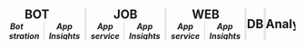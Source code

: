 <div style="overflow: hidden;">
<div style="display: flex; flex-flow: row nowrap; justify-content: center; height: 55px; margin: 0px -15px;">
    <div style="box-sizing: border-box; border-left: 2px solid transparent; border-right: 2px solid #e7e7e7; display: flex; flex-direction: column; justify-content: center; width: 100%;">
        <div style="display: flex; flex-flow: row nowrap; justify-content: center;">
            <h2 style="margin: 0px; padding: 0px; text-align: center;">API</h2>
        </div>
        <div style="display: flex; flex-flow: row nowrap; justify-content: center; align-content: center; align-items: center;">
            <div style="display: flex; width: 100%; border-right: 1px solid #e7e7e7; padding: 0px 7.5px; height: 100%; flex-flow: row nowrap; justify-content: center; align-items: center;">
                <h5 style="margin: 0; padding: 0; text-align: center;">Function app</h5>
            </div>
            <div style="display: flex; width: 100%; border-left: 1px solid #e7e7e7; padding: 0px 7.5px; height: 100%; flex-flow: row nowrap; justify-content: center; align-items: center;">
                <h5 style="margin: 0; padding: 0; text-align: center;">App Insights</h5>
            </div>
        </div>
    </div>
    <div style="box-sizing: border-box; display: flex; flex-direction: column; width: 100%; justify-content: center; border-left: 2px solid #e7e7e7; border-right: 2px solid #e7e7e7;">
        <div style="display: flex; flex-flow: row nowrap; justify-content: center;">
            <h2 style="margin: 0px; padding: 0px; text-align: center;">BOT</h2>
        </div>
        <div style="display: flex; flex-flow: row nowrap; justify-content: center; align-content: center; align-items: center;">
            <div style="display: flex; width: 100%; border-right: 1px solid #e7e7e7; padding: 0px 7.5px; height: 100%; flex-flow: row nowrap; justify-content: center; align-items: center;">
                <h5 style="margin: 0; padding: 0; text-align: center;">Bot registration</h5>
            </div>
            <div style="display: flex; width: 100%; border-left: 1px solid #e7e7e7; padding: 0px 7.5px; height: 100%; flex-flow: row nowrap; justify-content: center; align-items: center;">
                <h5 style="margin: 0; padding: 0; text-align: center;">App Insights</h5>
            </div>
        </div>
    </div>
    <div style="box-sizing: border-box; display: flex; flex-direction: column; width: 100%; justify-content: center; border-left: 2px solid #e7e7e7; border-right: 2px solid #e7e7e7;">
        <div style="display: flex; flex-flow: row nowrap; justify-content: center;">
            <h2 style="margin: 0px; padding: 0px; text-align: center;">JOB</h2>
        </div>
        <div style="display: flex; flex-flow: row nowrap; justify-content: center; align-content: center; align-items: center;">
            <div style="display: flex; width: 100%; border-right: 1px solid #e7e7e7; padding: 0px 7.5px; height: 100%; flex-flow: row nowrap; justify-content: center; align-items: center;">
                <h5 style="margin: 0; padding: 0; text-align: center;">App service</h5>
            </div>
            <div style="display: flex; width: 100%; border-left: 1px solid #e7e7e7; padding: 0px 7.5px; height: 100%; flex-flow: row nowrap; justify-content: center; align-items: center;">
                <h5 style="margin: 0; padding: 0; text-align: center;">App Insights</h5>
            </div>
        </div>
    </div>
    <div style="box-sizing: border-box; display: flex; flex-direction: column; width: 100%; justify-content: center; border-left: 2px solid #e7e7e7; border-right: 2px solid #e7e7e7;">
        <div style="display: flex; flex-flow: row nowrap; justify-content: center;">
            <h2 style="margin: 0px; padding: 0px; text-align: center;">WEB</h2>
        </div>
        <div style="display: flex; flex-flow: row nowrap; justify-content: center; align-content: center; align-items: center;">
            <div style="display: flex; width: 100%; border-right: 1px solid #e7e7e7; padding: 0px 7.5px; height: 100%; flex-flow: row nowrap; justify-content: center; align-items: center;">
                <h5 style="margin: 0; padding: 0; text-align: center;">App service</h5>
            </div>
            <div style="display: flex; width: 100%; border-left: 1px solid #e7e7e7; padding: 0px 7.5px; height: 100%; flex-flow: row nowrap; justify-content: center; align-items: center;">
                <h5 style="margin: 0; padding: 0; text-align: center;">App Insights</h5>
            </div>
        </div>
    </div>
    <div style="box-sizing: border-box; display: flex; width: 100%; border-left: 2px solid #e7e7e7; border-right: 2px solid #e7e7e7; flex-direction: column; justify-content: center;">
        <h2 style="margin: 0px; padding: 0px; text-align: center;">DB</h2>
    </div>
    <div style="box-sizing: border-box; display: flex; width: 100%; border-left: 2px solid #e7e7e7; border-right: 2px solid #e7e7e7; flex-direction: column; justify-content: center;">
        <h2 style="margin: 0px; padding: 0px; text-align: center;">Analytics</h2>
    </div>
    <div style="box-sizing: border-box; display: flex; width: 100%; flex-direction: column; justify-content: center; border-left: 2px solid #e7e7e7; border-right: 2px solid transparent;">
        <div style="display: flex; flex-flow: row nowrap; justify-content: center;">
            <h2 style="margin: 0px; padding: 0px; text-align: center;">APPS</h2>
        </div>
        <div style="display: flex; flex-flow: row nowrap; justify-content: center; align-content: center; align-items: center;">
            <div style="display: flex; width: 100%; border-right: 1px solid #e7e7e7; padding: 0px 7.5px; height: 100%; flex-flow: row nowrap; justify-content: center; align-items: center;">
                <h5 style="margin: 0; padding: 0; text-align: center;">Base</h5>
            </div>
            <div style="display: flex; width: 100%; border-left: 1px solid #e7e7e7; padding: 0px 7.5px; height: 100%; flex-flow: row nowrap; justify-content: center; align-items: center;">
                <h5 style="margin: 0; padding: 0; text-align: center;">Advanced</h5>
            </div>
        </div>
    </div>
</div></div>
